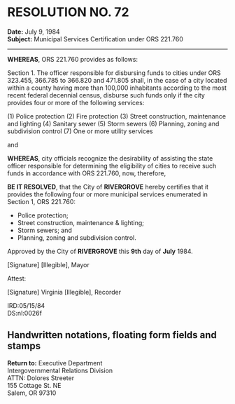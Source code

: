 # RESOLUTION NO. 72

**Date:** July 9, 1984  
**Subject:** Municipal Services Certification under ORS 221.760

---

**WHEREAS**, ORS 221.760 provides as follows:

Section 1. The officer responsible for disbursing funds to cities under ORS 323.455, 366.785 to 366.820 and 471.805 shall, in the case of a city located within a county having more than 100,000 inhabitants according to the most recent federal decennial census, disburse such funds only if the city provides four or more of the following services:

(1) Police protection
(2) Fire protection
(3) Street construction, maintenance and lighting
(4) Sanitary sewer
(5) Storm sewers
(6) Planning, zoning and subdivision control
(7) One or more utility services

and

**WHEREAS**, city officials recognize the desirability of assisting the state officer responsible for determining the eligibility of cities to receive such funds in accordance with ORS 221.760, now, therefore,

**BE IT RESOLVED**, that the City of **RIVERGROVE** hereby certifies that it provides the following four or more municipal services enumerated in Section 1, ORS 221.760:

- Police protection;
- Street construction, maintenance & lighting;
- Storm sewers; and
- Planning, zoning and subdivision control.

Approved by the City of **RIVERGROVE** this **9th** day of **July** 1984.

[Signature]
[Illegible], Mayor

Attest:

[Signature]
Virginia [Illegible], Recorder

IRD:05/15/84  
DS:nl:0026f

## Handwritten notations, floating form fields and stamps

**Return to:** Executive Department  
Intergovernmental Relations Division  
ATTN: Dolores Streeter  
155 Cottage St. NE  
Salem, OR 97310
